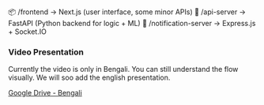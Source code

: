 📦 /frontend → Next.js (user interface, some minor APIs)
🧠 /api-server → FastAPI (Python backend for logic + ML)
🔔 /notification-server → Express.js + Socket.IO


### Video Presentation

Currently the video is only in Bengali. You can still understand the flow visually. We will soo add the english presentation.

[Google Drive - Bengali](https://drive.google.com/file/d/1OQ5PeMhzQB09EHYO3w9C6on9ULFCj-v_/view?usp=drive_link)